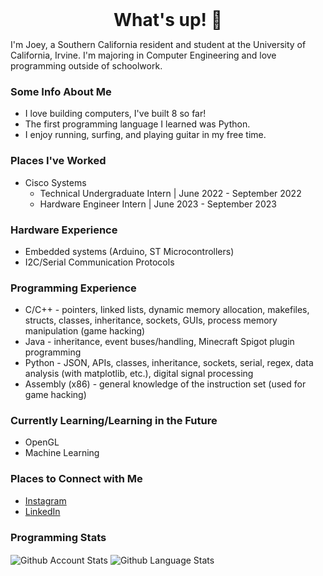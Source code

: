 <h1 style="margin: auto; text-align: center;"> What's up! 👋 </h1>

I'm Joey, a Southern California resident and student at the University of California, Irvine. I'm majoring in Computer Engineering and love programming outside of schoolwork.

### Some Info About Me
- I love building computers, I've built 8 so far!
- The first programming language I learned was Python.
- I enjoy running, surfing, and playing guitar in my free time.

### Places I've Worked
- Cisco Systems
  - Technical Undergraduate Intern | June 2022 - September 2022
  - Hardware Engineer Intern | June 2023 - September 2023

### Hardware Experience
- Embedded systems (Arduino, ST Microcontrollers)
- I2C/Serial Communication Protocols

### Programming Experience
- C/C++ - pointers, linked lists, dynamic memory allocation, makefiles, structs, classes, inheritance, sockets, GUIs, process memory manipulation (game hacking)
- Java - inheritance, event buses/handling, Minecraft Spigot plugin programming
- Python - JSON, APIs, classes, inheritance, sockets, serial, regex, data analysis (with matplotlib, etc.), digital signal processing
- Assembly (x86) - general knowledge of the instruction set (used for game hacking)

### Currently Learning/Learning in the Future
- OpenGL
- Machine Learning

### Places to Connect with Me
- [Instagram][instagram]
- [LinkedIn][linkedin]


### Programming Stats

<span>
   <img align="center" src="https://github-readme-stats.vercel.app/api?username=joeybalardeta&include_all_commits=true&count_private=true&show_icons=true&theme=github_dark&custom_title=GitHub%20Stats&hide=issues" alt="Github Account Stats"/>
</span>

<span>
   <img align="center" src="https://github-readme-stats.vercel.app/api/top-langs/?username=joeybalardeta&layout=compact&theme=github_dark" alt="Github Language Stats"/>
</span>

[instagram]: https://www.instagram.com/joeybalardeta/
[linkedin]: https://www.linkedin.com/in/joseph-balardeta-78a501187/
